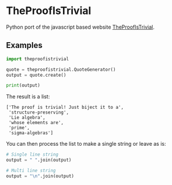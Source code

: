 # TheProofIsTrivial

Python port of the javascript based website
[TheProofIsTrivial](http://www.theproofistrivial.com/).

## Examples

```python
import theproofistrivial

quote = theproofistrivial.QuoteGenerator()
output = quote.create()

print(output)
```

The result is a list:

```
['The proof is trivial! Just biject it to a',
 'structure-preserving',
 'Lie algebra',
 'whose elements are',
 'prime',
 'sigma-algebras']
```

You can then process the list to make a single string or leave as is:

```python
# Single line string
output = " ".join(output)

# Multi line string
output = "\n".join(output)
```
